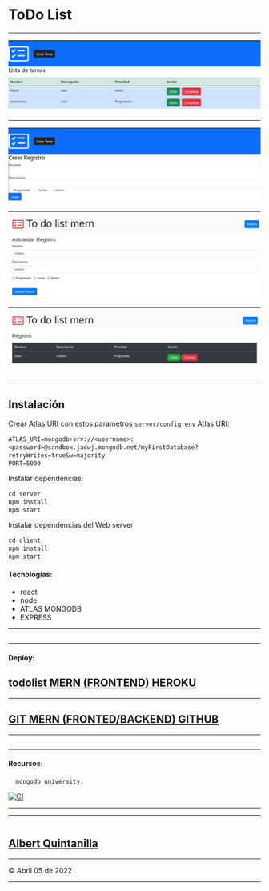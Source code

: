 # ToDo List

---
![ToDoList_Mern](./img/TodoListMERN.png  "MERN")

---

![Registro](./img/crearRegistro.png   "Registro")

---

![Actualizar](./img/actualizar.png   "Actualizar")

---

![Actualizar](./img/eliminarEditar.png   "Actualizar")

---

## Instalación

Crear Atlas URI con estos parametros `server/config.env` Atlas URI:
```
ATLAS_URI=mongodb+srv://<username>:<password>@sandbox.jadwj.mongodb.net/myFirstDatabase?retryWrites=true&w=majority
PORT=5000
```
Instalar dependencias:
```
cd server
npm install
npm start
```

Instalar dependencias del Web server
```
cd client
npm install
npm start
```

#### Tecnologías:

- react
- node
- ATLAS MONGODB
- EXPRESS

---
```
```
---

#### Deploy:

## [todolist MERN (FRONTEND) HEROKU](https://app-client-2.herokuapp.com/edit/624b496314f85b043d3553b3)
___
## [GIT MERN (FRONTED/BACKEND) GITHUB](https://github.com/Jhuset2003/To_Do_List)

___
```
``` 
---
#### Recursos:
      mongodb university.


[![CI](https://github.com/mongodb-developer/mern-stack-example/actions/workflows/main.yaml/badge.svg)](https://github.com/dariohimo)

---
____
```
```
## [Albert Quintanilla](https://github.com/Jhuset2003)
---
&copy; Abril 05 de 2022

---

